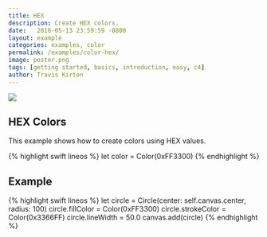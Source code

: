 ```yaml
---
title: HEX
description: Create HEX colors.
date:   2016-05-13 23:59:59 -0800
layout: example
categories: examples, color
permalink: /examples/color-hex/
image: poster.png
tags: [getting started, basics, introduction, easy, c4]
author: Travis Kirton
---
```

![](hex.png)

## HEX Colors
This example shows how to create colors using HEX values.

{% highlight swift lineos %}
let color = Color(0xFF3300)
{% endhighlight %}

## Example
{% highlight swift lineos %}
let circle = Circle(center: self.canvas.center, radius: 100)
circle.fillColor = Color(0xFF3300)
circle.strokeColor = Color(0x3366FF)
circle.lineWidth = 50.0
canvas.add(circle)
{% endhighlight %}
